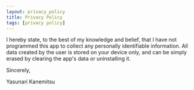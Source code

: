 ```yaml
---
layout: privacy_policy
title: Privacy Policy
tags: [privacy policy]
---
```

I hereby state, to the best of my knowledge and belief, that I have not programmed this app to collect any personally identifiable information. All data created by the user is stored on your device only, and can be simply erased by clearing the app's data or uninstalling it.

Sincerely,

Yasunari Kanemitsu